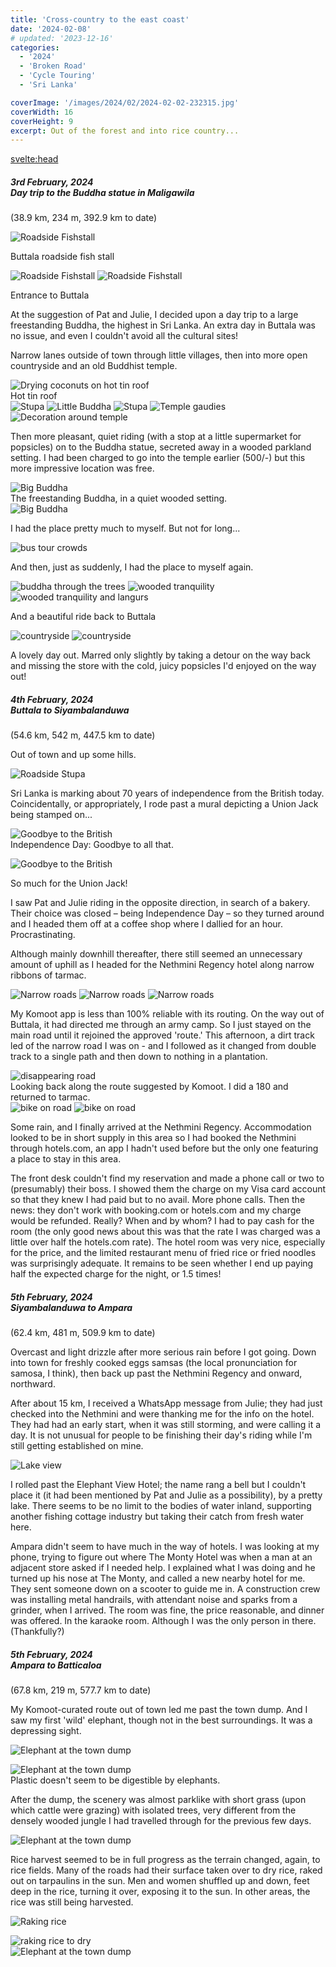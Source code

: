 ```yaml
---
title: 'Cross-country to the east coast'
date: '2024-02-08'
# updated: '2023-12-16'
categories:
  - '2024'
  - 'Broken Road'
  - 'Cycle Touring'
  - 'Sri Lanka'

coverImage: '/images/2024/02/2024-02-02-232315.jpg'
coverWidth: 16
coverHeight: 9
excerpt: Out of the forest and into rice country...
---
```


<script>
	import Callout from '$lib/components/Callout.svelte'
</script>

<svelte:head>

<title>2024 Sri Lanka</title>
</svelte:head>

<section class="card">
<h5>
  	3rd February, 2024
  	<br />Day trip to the Buddha statue in Maligawila
</h5>
(38.9 km, 234 m, 392.9 km to date)

<img
  src="/images/2024/02/2024-02-02-005651.jpg"
  alt="Roadside Fishstall"
/>

<div class="caption">Buttala roadside fish stall</div>

<img
  src="/images/2024/02/2024-02-02-005723.jpg"
  alt="Roadside Fishstall"
/>
<img
  src="/images/2024/02/2024-02-02-015013.jpg"
  alt="Roadside Fishstall"
/>

<div class="caption">Entrance to Buttala</div>

<p>At the suggestion of Pat and Julie, I decided upon a day trip to a large freestanding Buddha, the highest in Sri Lanka. An extra day in Buttala was no issue, and even I couldn't avoid all the cultural sites!</p>
<p>Narrow lanes outside of town through little villages, then into more open countryside and an old Buddhist temple.</p>
<img
  src="/images/2024/02/2024-02-02-212136.jpg"
  alt="Drying coconuts on hot tin roof"
/>
<div class="caption">Hot tin roof</div>
<img
  src="/images/2024/02/2024-02-02-214459.jpg"
  alt="Stupa"
/>
<img
  src="/images/2024/02/2024-02-02-214630.jpg"
  alt="Little Buddha"
/>
<img
  src="/images/2024/02/2024-02-02-214839.jpg"
  alt="Stupa"
/>
<img
  src="/images/2024/02/2024-02-02-215338.jpg"
  alt="Temple gaudies"
/>
<img
  src="/images/2024/02/2024-02-02-215557.jpg"
  alt="Decoration around temple"
/>
<p>Then more pleasant, quiet riding (with a stop at a little supermarket for popsicles) on to the Buddha statue, secreted away in a wooded parkland setting. I had been charged to go into the temple earlier (500/-) but this more impressive location was free.</p>
<img
  src="/images/2024/02/2024-02-02-232315.jpg"
  alt="Big Buddha"
/>
<div class="caption">The freestanding Buddha, in a quiet wooded setting. </div>
<img
  src="/images/2024/02/2024-02-02-232642.jpg"
  alt="Big Buddha"
/>
<p>I had the place pretty much to myself. But not for long...</p>
<img
  src="/images/2024/02/2024-02-02-233310.jpg"
  alt="bus tour crowds"
/>
<p>And then, just as suddenly, I had the place to myself again.</p>
<img
  src="/images/2024/02/2024-02-03-002606.jpg"
  alt="buddha through the trees"
/>
<img
  src="/images/2024/02/2024-02-02-233336.jpg"
  alt="wooded tranquility"
/>
<img
  src="/images/2024/02/2024-02-03-002255.jpg"
  alt="wooded tranquility and langurs"
/>
<p>And a beautiful ride back to Buttala</p>
<img
  src="/images/2024/02/2024-02-03-011118.jpg"
  alt="countryside"
/>
<img
  src="/images/2024/02/2024-02-03-011356.jpg"
  alt="countryside"
/>
<p>A lovely day out. Marred only slightly by taking a detour on the way back and missing the store with the cold, juicy popsicles I'd enjoyed on the way out!</p>
</section>

<section class="card">
<h5>
  	4th February, 2024
  	<br />Buttala to Siyambalanduwa
</h5>
(54.6 km, 542 m, 447.5 km to date)

<p>Out of town and up some hills. </p>

<img
  src="/images/2024/02/2024-02-03-215238.jpg"
  alt="Roadside Stupa"
/>

<p>Sri Lanka is marking about 70 years of independence from the British today. Coincidentally, or appropriately, I rode past a mural depicting a Union Jack being stamped on...</p>
<img
  src="/images/2024/02/2024-02-03-224426.jpg"
  alt="Goodbye to the British"
/>

<div class="caption">Independence Day: Goodbye to all that.</div>

<img
  src="/images/2024/02/2024-02-03-224510.jpg"
  alt="Goodbye to the British"
/>

<div class="caption">So much for the Union Jack!</div>

<p>I saw Pat and Julie riding in the opposite direction, in search of a bakery. Their choice was closed &ndash; being Independence Day &ndash; so they turned around and I headed them off at a coffee shop where I dallied for an hour. Procrastinating. </p>

<p>Although mainly downhill thereafter, there still seemed an unnecessary amount of uphill as I headed for the Nethmini Regency hotel along narrow ribbons of tarmac. </p>
<img
  src="/images/2024/02/2024-02-04-011127.jpg"
  alt="Narrow roads"
/>
<img
  src="/images/2024/02/2024-02-04-013423.jpg"
  alt="Narrow roads"
/>
<img
  src="/images/2024/02/2024-02-04-014326.jpg"
  alt="Narrow roads"
/>
<p>My Komoot app is less than 100% reliable with its routing. On the way out of Buttala, it had directed me through an army camp. So I just stayed on the main road until it rejoined the approved 'route.' This afternoon, a dirt track led of the narrow road I was on - and I followed as it changed from double track to a single path and then down to nothing in a plantation.</p>
<img
  src="/images/2024/02/2024-02-04-015536.jpg"
  alt="disappearing road"
/>
<div class="caption">Looking back along the route suggested by Komoot. I did a 180 and returned to tarmac.</div>
<img
  src="/images/2024/02/2024-02-04-021411.jpg"
  alt="bike on road"
/>
<img
  src="/images/2024/02/2024-02-04-234712.jpg"
  alt="bike on road"
/>
<p>Some rain, and I finally arrived at the Nethmini Regency. Accommodation looked to be in short supply in this area so I had booked the Nethmini through hotels.com, an app I hadn't used before but the only one featuring a place to stay in this area.</p>

<p>The front desk couldn't find my reservation and made a phone call or two to (presumably) their boss. I showed them the charge on my Visa card account so that they knew I had paid but to no avail. More phone calls. Then the news: they don't work with booking.com or hotels.com and my charge would be refunded. Really? When and by whom? I had to pay cash for the room (the only good news about this was that the rate I was charged was a little over half the hotels.com rate). The hotel room was very nice, especially for the price, and the limited restaurant menu of fried rice or fried noodles was surprisingly adequate. It remains to be seen whether I end up paying half the expected charge for the night, or 1.5 times! </p>
</section>

<section class="card">
<h5>
  	5th February, 2024
  	<br />Siyambalanduwa to Ampara
</h5>
(62.4 km, 481 m, 509.9 km to date)

<p>Overcast and light drizzle after more serious rain before I got going. Down into town for freshly cooked eggs samsas (the local pronunciation for samosa, I think), then back up past the Nethmini Regency and onward, northward. </p>
<p>After about 15 km, I received a WhatsApp message from Julie; they had just checked into the Nethmini and were thanking me for the info on the hotel. They had had an early start, when it was still storming, and were calling it a day. It is not unusual for people to be finishing their day's riding while I'm still getting established on mine. </p>

<img
  src="/images/2024/02/2024-02-05-015808.jpg"
  alt="Lake view"
/>

<p>I rolled past the Elephant View Hotel; the name rang a bell but I couldn't place it (it had been mentioned by Pat and Julie as a possibility), by a pretty lake. There seems to be no limit to the bodies of water inland, supporting another fishing cottage industry but taking their catch from fresh water here. </p>

<p>Ampara didn't seem to have much in the way of hotels. I was looking at my phone, trying to figure out where The Monty Hotel was when a man at an adjacent store asked if I needed help. I explained what I was doing and he turned up his nose at The Monty, and called a new nearby hotel for me. They sent someone down on a scooter to guide me in. A construction crew was installing metal handrails, with attendant noise and sparks from a grinder, when I arrived. The room was fine, the price reasonable, and dinner was offered. In the karaoke room. Although I was the only person in there. (Thankfully?)</p>

</section>
<section class="card">
<h5>
  	5th February, 2024
  	<br />Ampara to Batticaloa
</h5>
(67.8 km, 219 m, 577.7 km to date)

<p>My Komoot-curated route out of town led me past the town dump. And I saw my first 'wild' elephant, though not in the best surroundings. It was a depressing sight.</p>

<img
  src="/images/2024/02/2024-02-05-215839.jpg"
  alt="Elephant at the town dump"
/>

<div class="w-70">
  <img
    src="/images/2024/02/2024-02-05-215713.jpg"
    alt="Elephant at the town dump"
  />
  <div class="caption">Plastic doesn't seem to be digestible by elephants.</div>
</div>

<p>After the dump, the scenery was almost parklike with short grass (upon which cattle were grazing) with isolated trees, very different from the densely wooded jungle I had travelled through for the previous few days.</p>

<img
  src="/images/2024/02/2024-02-05-221539.jpg"
  alt="Elephant at the town dump"
/>

<p>Rice harvest seemed to be in full progress as the terrain changed, again, to rice fields. Many of the roads had their surface taken over to dry rice, raked out on tarpaulins in the sun. Men and women shuffled up and down, feet deep in the rice, turning it over, exposing it to the sun. In other areas, the rice was still being harvested.</p>

<img
  src="/images/2024/02/2024-02-05-222528.jpg"
  alt="Raking rice"
/>

<div class="w-70">
  <img
    src="/images/2024/02/2024-02-05-222548.jpg"
    alt="raking rice to dry"
  />
</div>
 <img
    src="/images/2024/02/2024-02-05-222543.jpg"
    alt="Elephant at the town dump"
  />

</section>
